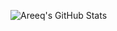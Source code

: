 ![Areeq's GitHub Stats](https://github-readme-stats.vercel.app/api?username=areeq-hasan&count_private=true&show_icons=true&theme=dracula)
